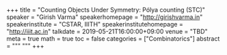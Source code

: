 +++
title = "Counting Objects Under Symmetry: Pólya counting (STC)"
speaker = "Girish Varma"
speakerhomepage = "http://girishvarma.in"
speakerinstitute = "CSTAR, IIITH"
speakerinstitutehomepage = "http://iiit.ac.in"
talkdate = 2019-05-21T16:00:00+09:00
venue = "TBD"
meta = true
math = true
toc = false
categories = ["Combinatorics"]
abstract = """
"""
+++
